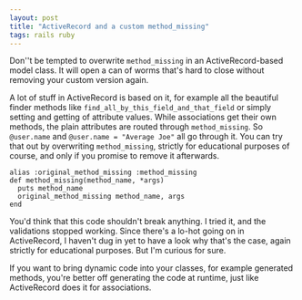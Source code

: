 ```yaml
---
layout: post
title: "ActiveRecord and a custom method_missing"
tags: rails ruby
---
```

Don''t be tempted to overwrite `method_missing` in an ActiveRecord-based model class. It will open a can of worms that's hard to close without removing your custom version again.

A lot of stuff in ActiveRecord is based on it, for example all the beautiful finder methods like `find_all_by_this_field_and_that_field` or simply setting and getting of attribute values. While associations get their own methods, the plain attributes are routed through `method_missing`. So `@user.name` and `@user.name = "Average Joe"` all go through it. You can try that out by overwriting `method_missing`, strictly for educational purposes of course, and only if you promise to remove it afterwards.

    alias :original_method_missing :method_missing
    def method_missing(method_name, *args)
      puts method_name
      original_method_missing method_name, args
    end

You'd think that this code shouldn't break anything. I tried it, and the validations stopped working. Since there's a lo-hot going on in ActiveRecord, I haven't dug in yet to have a look why that's the case, again strictly for educational purposes. But I'm curious for sure.

If you want to bring dynamic code into your classes, for example generated methods, you're better off generating the code at runtime, just like ActiveRecord does it for associations.